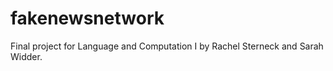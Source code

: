 # fakenewsnetwork

Final project for Language and Computation I by Rachel Sterneck and Sarah Widder.
